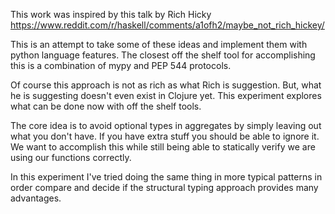 This work was inspired by this talk by Rich Hicky
https://www.reddit.com/r/haskell/comments/a1ofh2/maybe_not_rich_hickey/

This is an attempt to take some of these ideas and implement them with python
language features. The closest off the shelf tool for accomplishing this is a
combination of mypy and PEP 544 protocols.

Of course this approach is not as rich as what Rich is suggestion. But, what
he is suggesting doesn't even exist in Clojure yet. This experiment explores
what can be done now with off the shelf tools.

The core idea is to avoid optional types in aggregates by simply leaving out
what you don't have. If you have extra stuff you should be able to ignore it.
We want to accomplish this while still being able to statically verify we are
using our functions correctly.

In this experiment I've tried doing the same thing in more typical patterns in
order compare and decide if the structural typing approach provides many
advantages.